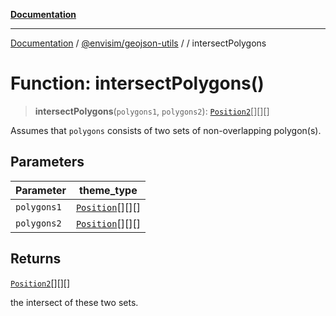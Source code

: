 [**Documentation**](../../../README.md)

---

[Documentation](../../../README.md) / [@envisim/geojson-utils](../README.md) / [](../README.md) / intersectPolygons

# Function: intersectPolygons()

> **intersectPolygons**(`polygons1`, `polygons2`): [`Position2`](../geojson/type-aliases/Position2.md)[][][]

Assumes that `polygons` consists of two sets of non-overlapping polygon(s).

## Parameters

| Parameter   | theme_type                                              |
| ----------- | ------------------------------------------------------- |
| `polygons1` | [`Position`](../geojson/type-aliases/Position.md)[][][] |
| `polygons2` | [`Position`](../geojson/type-aliases/Position.md)[][][] |

## Returns

[`Position2`](../geojson/type-aliases/Position2.md)[][][]

the intersect of these two sets.
